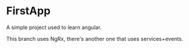 # FirstApp

A simple project used to learn angular.

This branch uses NgRx, there's another one that uses services+events.
